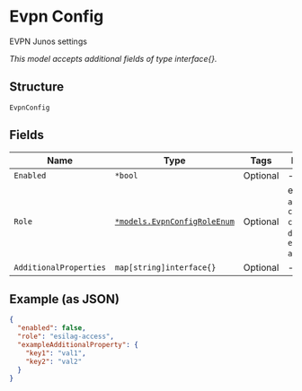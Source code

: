 
# Evpn Config

EVPN Junos settings

*This model accepts additional fields of type interface{}.*

## Structure

`EvpnConfig`

## Fields

| Name | Type | Tags | Description |
|  --- | --- | --- | --- |
| `Enabled` | `*bool` | Optional | - |
| `Role` | [`*models.EvpnConfigRoleEnum`](../../doc/models/evpn-config-role-enum.md) | Optional | enum: `access`, `collapsed-core`, `core`, `distribution`, `esilag-access`, `none` |
| `AdditionalProperties` | `map[string]interface{}` | Optional | - |

## Example (as JSON)

```json
{
  "enabled": false,
  "role": "esilag-access",
  "exampleAdditionalProperty": {
    "key1": "val1",
    "key2": "val2"
  }
}
```


